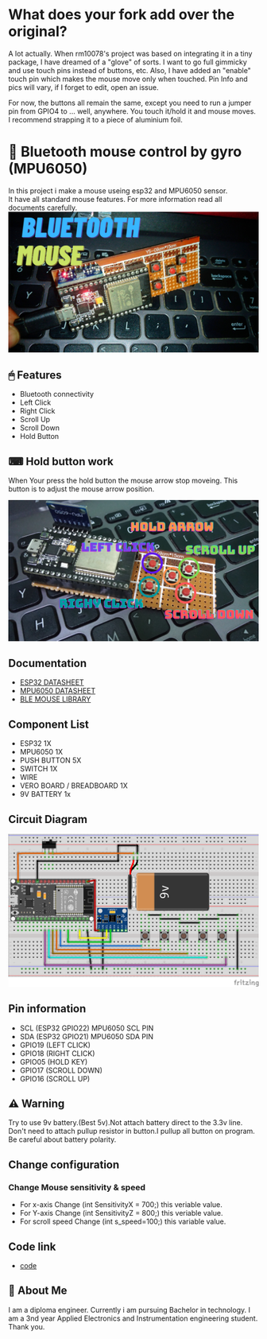 # What does your fork add over the original?

A lot actually. When rm10078's project was based on integrating it in a tiny package, I have dreamed of a "glove" of sorts. I want to go full gimmicky and use touch pins instead of buttons, etc. Also, I have added an "enable" touch pin which makes the mouse move only when touched. Pin Info and pics will vary, if I forget to edit, open an issue.

For now, the buttons all remain the same, except you need to run a jumper pin from GPIO4 to ... well, anywhere. You touch it/hold it and mouse moves. I recommend strapping it to a piece of aluminium foil. 

# 🐁 Bluetooth mouse control by gyro (MPU6050)

In this project i make a mouse useing esp32 and MPU6050 sensor.<br> 
It have all standard mouse features.
For more information read all documents carefully.
<br>
![App Screenshot](https://github.com/rm10078/BLE_mouse_esp32_with_mpu6050/blob/main/image/Bluetooth%20Delivery.png?raw=true)




## 🖱 Features

* Bluetooth connectivity
* Left Click
* Right Click
* Scroll Up
* Scroll Down
* Hold Button

## ⌨ Hold button work
When Your press the hold button the mouse arrow stop moveing. This button is to adjust the mouse arrow position.
<br>

![App Screenshot](https://github.com/rm10078/BLE_mouse_esp32_with_mpu6050/blob/main/image/left%20click.png?raw=true)

## Documentation

* [ESP32 DATASHEET](https://espressif.com/sites/default/files/documentation/esp32_datasheet_en.pdf)
* [ MPU6050 DATASHEET ](https://invensense.tdk.com/wp-content/uploads/2015/02/MPU-6000-Register-Map1.pdf)
* [BLE MOUSE LIBRARY](https://github.com/T-vK/ESP32-BLE-Mouse)

## Component List
* ESP32 1X
* MPU6050 1X
* PUSH BUTTON 5X
* SWITCH 1X
* WIRE
* VERO BOARD / BREADBOARD 1X
* 9V BATTERY 1x

## Circuit Diagram
![App Screenshot](https://github.com/rm10078/BLE_mouse_esp32_with_mpu6050/blob/main/image/diagram.png?raw=true)

## Pin information
* SCL (ESP32 GPIO22) MPU6050 SCL PIN
* SDA  (ESP32 GPIO21) MPU6050 SDA PIN
* GPIO19    (LEFT CLICK)
* GPIO18    (RIGHT CLICK)
* GPIO05    (HOLD KEY)
* GPIO17    (SCROLL DOWN)
* GPIO16    (SCROLL UP)

## ⚠ Warning
Try to use 9v battery.(Best 5v).Not attach battery direct to the 3.3v line.
Don't need to attach pullup resistor in button.I pullup all button on program. 
Be careful about battery polarity.

## Change configuration

### Change Mouse sensitivity & speed
* For x-axis Change (int SensitivityX = 700;) this veriable value.
* For Y-axis Change (int SensitivityZ = 800;) this veriable value.
* For scroll speed Change (int s_speed=100;) this variable value.

## Code link

- [code](https://github.com/rm10078/BLE_mouse_esp32_with_mpu6050/blob/main/air_mouse_esp32/air_mouse_esp32.ino)



## 🚀 About Me
I am a diploma engineer. Currently i am pursuing Bachelor in technology.
I am a 3nd year Applied Electronics and Instrumentation engineering student.
Thank you.

